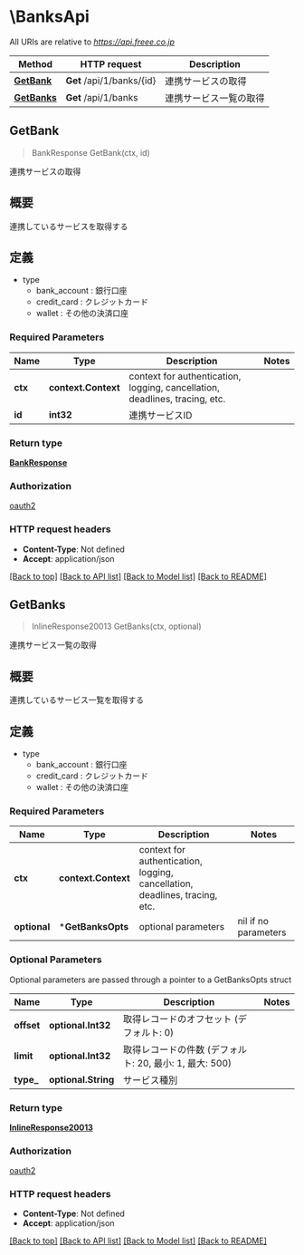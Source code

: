 # \BanksApi

All URIs are relative to *https://api.freee.co.jp*

Method | HTTP request | Description
------------- | ------------- | -------------
[**GetBank**](BanksApi.md#GetBank) | **Get** /api/1/banks/{id} | 連携サービスの取得
[**GetBanks**](BanksApi.md#GetBanks) | **Get** /api/1/banks | 連携サービス一覧の取得



## GetBank

> BankResponse GetBank(ctx, id)

連携サービスの取得

 <h2 id=\"\">概要</h2>  <p>連携しているサービスを取得する</p>  <h2 id=\"_2\">定義</h2>  <ul> <li>type <ul> <li>bank_account : 銀行口座</li>  <li>credit_card : クレジットカード</li>  <li>wallet : その他の決済口座</li> </ul> </li> </ul>

### Required Parameters


Name | Type | Description  | Notes
------------- | ------------- | ------------- | -------------
**ctx** | **context.Context** | context for authentication, logging, cancellation, deadlines, tracing, etc.
**id** | **int32**| 連携サービスID | 

### Return type

[**BankResponse**](bankResponse.md)

### Authorization

[oauth2](../README.md#oauth2)

### HTTP request headers

- **Content-Type**: Not defined
- **Accept**: application/json

[[Back to top]](#) [[Back to API list]](../README.md#documentation-for-api-endpoints)
[[Back to Model list]](../README.md#documentation-for-models)
[[Back to README]](../README.md)


## GetBanks

> InlineResponse20013 GetBanks(ctx, optional)

連携サービス一覧の取得

 <h2 id=\"\">概要</h2>  <p>連携しているサービス一覧を取得する</p>  <h2 id=\"_2\">定義</h2>  <ul> <li>type <ul> <li>bank_account : 銀行口座</li>  <li>credit_card : クレジットカード</li>  <li>wallet : その他の決済口座</li> </ul> </li> </ul>

### Required Parameters


Name | Type | Description  | Notes
------------- | ------------- | ------------- | -------------
**ctx** | **context.Context** | context for authentication, logging, cancellation, deadlines, tracing, etc.
 **optional** | ***GetBanksOpts** | optional parameters | nil if no parameters

### Optional Parameters

Optional parameters are passed through a pointer to a GetBanksOpts struct


Name | Type | Description  | Notes
------------- | ------------- | ------------- | -------------
 **offset** | **optional.Int32**| 取得レコードのオフセット (デフォルト: 0) | 
 **limit** | **optional.Int32**| 取得レコードの件数 (デフォルト: 20, 最小: 1, 最大: 500) | 
 **type_** | **optional.String**| サービス種別 | 

### Return type

[**InlineResponse20013**](inline_response_200_13.md)

### Authorization

[oauth2](../README.md#oauth2)

### HTTP request headers

- **Content-Type**: Not defined
- **Accept**: application/json

[[Back to top]](#) [[Back to API list]](../README.md#documentation-for-api-endpoints)
[[Back to Model list]](../README.md#documentation-for-models)
[[Back to README]](../README.md)

